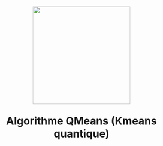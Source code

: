 <h1 align="center">
  <img src="https://github.com/antonin-lfv/QMeans/assets/63207451/79c11b83-111e-4f70-baf2-6b4246789d3d" width="260">
	<p/>
  Algorithme QMeans (Kmeans quantique)
</h1>
